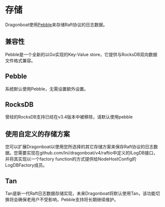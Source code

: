 # 存储 #

Dragonboat使用[Pebble](https://github.com/cockroachdb/pebble)来存储Raft协议的日志数据。

## 兼容性 ##

Pebble是一个全新的以Go实现的Key-Value store，它提供与RocksDB双向数据文件格式兼容。

## Pebble ##

系统默认使用Pebble，无需设置额外设置。

## RocksDB ##

曾经的RocksDB支持已经在v3.4版本中被移除，请默认使用pebble

## 使用自定义的存储方案 ##

您可以扩展Dragonboat以使用您所选择的其它存储方案来保存Raft协议的日志数据。您需要实现在github.com/lni/dragonboat/v4/raftio中定义的ILogDB接口，并将其实现以一个factory function的方式提供给NodeHostConfig的LogDBFactory成员。

## Tan

Tan是新一代Raft日志数据存储实现，未来Dragonboat将默认使用Tan，该功能切换将会确保老用户不受影响，Pebble支持将长期继续维护。
